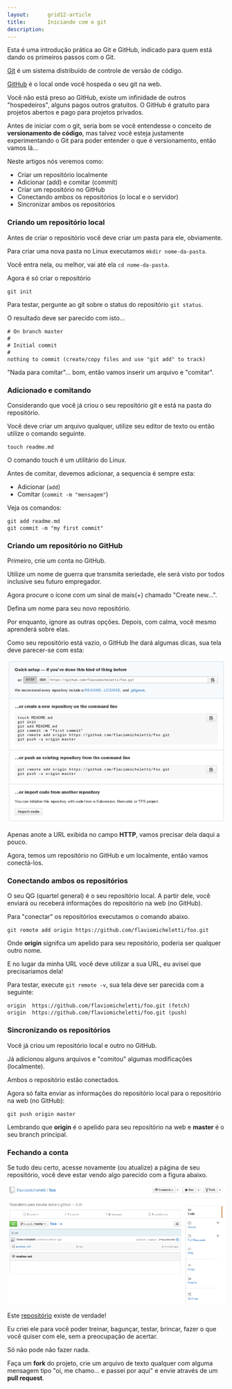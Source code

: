 ```yaml
---
layout:      grid12-article
title:       Iniciando com o git
description: 
---
```


Esta é uma introdução prática ao Git e GitHub, indicado para quem está dando os primeiros passos com o Git.

[Git]( "link-externo") é um sistema distribuído de controle de versão de código.

[GitHub]( "link-externo") é o local onde você hospeda o seu git na web. 

Você não está preso ao GitHub, existe um 
infinidade de outros "hospedeiros", alguns pagos outros gratuitos. O GitHub é gratuíto para projetos abertos e pago para 
projetos privados.

Antes de iniciar com o git, seria bom se você entendesse o conceito de __versionamento de código__, mas talvez você 
esteja justamente experimentando o Git para poder entender o que é versionamento, então vamos lá...

Neste artigos nós veremos como:

- Criar um repositório localmente
- Adicionar (add) e comitar (commit)
- Criar um repositório no GitHub
- Conectando ambos os repositórios (o local e o servidor)
- Sincronizar ambos os repositórios


### Criando um repositório local

Antes de criar o repositório você deve criar um pasta para ele, obviamente.

Para criar uma nova pasta no Linux executamos `mkdir nome-da-pasta`.

Você entra nela, ou melhor, vai até ela `cd nome-da-pasta`.

Agora é só criar o repositório

    git init

Para testar, pergunte ao git sobre o status do repositório `git status`.

O resultado deve ser parecido com isto...

    # On branch master
    #
    # Initial commit
    #
    nothing to commit (create/copy files and use "git add" to track)

"Nada para comitar"... bom, então vamos inserir um arquivo e "comitar".



### Adicionado e comitando

Considerando que você já criou o seu repositório git e está na pasta do repositório.

Você deve criar um arquivo qualquer, utilize seu editor de texto ou então utilize o comando seguinte.

    touch readme.md

O comando touch é um utilitário do Linux.

Antes de comitar, devemos adicionar, a sequencia é sempre esta:

- Adicionar (`add`)
- Comitar (`commit -m "mensagem"`)

Veja os comandos:

    git add readme.md
    git commit -m "my first commit"



### Criando um repositório no GitHub

Primeiro, crie um conta no GitHub. 

Utilize um nome de guerra que transmita seriedade, ele será visto por todos inclusive
seu futuro empregador.

Agora procure o ícone com um sinal de mais(+) chamado "Create new...".

Defina um nome para seu novo repositório.

Por enquanto, ignore as outras opções. Depois, com calma, você mesmo aprenderá sobre elas.

Como seu repositório está vazio, o GitHub lhe dará algumas dicas, sua tela deve parecer-se com esta:

![Imagem ilustrando a criação de um novo repositório no GitHub](create-new.png "Imagem ilustrando a criação de um novo repositório no GitHub")

Apenas anote a URL exibida no campo __HTTP__, vamos precisar dela daqui a pouco.

Agora, temos um repositório no GitHub e um localmente, então vamos conectá-los.



### Conectando ambos os repositórios

O seu QG (quartel general) é o seu repositório local. A partir dele, você enviará ou receberá informações do repositório
na web (no GitHub).

Para "conectar" os repositórios executamos o comando abaixo.

    git remote add origin https://github.com/flaviomicheletti/foo.git

Onde __origin__ signifca um apelido para seu repositório, poderia ser qualquer outro nome.

E no lugar da minha URL você deve utilizar a sua URL, eu avisei que precisaríamos dela!

Para testar, execute `git remote -v`, sua tela deve ser parecida com a seguinte:

    origin	https://github.com/flaviomicheletti/foo.git (fetch)
    origin	https://github.com/flaviomicheletti/foo.git (push)



### Sincronizando os repositórios

Você já criou um repositório local e outro no GitHub.

Já adicionou alguns arquivos e "comitou" algumas modificações (localmente).

Ambos o repositório estão conectados.

Agora só falta enviar as informações do repositório local para o repositório na web (no GitHub):

    git push origin master

Lembrando que __origin__ é o apelido para seu repositório na web e __master__ é o seu branch principal.


### Fechando a conta

Se tudo deu certo, acesse novamente (ou atualize) a página de seu repositório, você deve estar vendo algo parecido
com a figura abaixo.

![Imagem ilustrando um repositório no GitHub](repo.png "Imagem ilustrando um repositório no GitHub")

Este [repositório](https://github.com/devfuria/foo "link-externo") existe de verdade!

Eu criei ele para você poder treinar, bagunçar, testar, brincar, fazer o que você quiser com ele,
sem a preocupação de acertar. 

Só não pode não fazer nada.

Faça um __fork__ do projeto, crie um arquivo de texto qualquer com alguma mensagem tipo "oi, me chamo... e passei por aqui"
e envie através de um __pull request__.